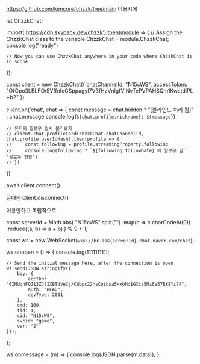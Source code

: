 ---
---

https://github.com/kimcore/chzzk/tree/main 이용시에

let ChzzkChat;

import('https://cdn.skypack.dev/chzzk').then(module => {
    // Assign the ChzzkChat class to the variable
    ChzzkChat = module.ChzzkChat;
    console.log("ready")

    // Now you can use ChzzkChat anywhere in your code where ChzzkChat is in scope
});

const client = new ChzzkChat({
    chatChannelId: "N15cWS",
    accessToken: "OfCpo3LBLFO/5VffnIeGSppagyl7V3fHzVnlgfVINvTePVPAHSQm1KwctdlPL+b2"
})

client.on('chat', chat => {
    const message = chat.hidden ? "[블라인드 처리 됨]" : chat.message
    console.log(`${chat.profile.nickname}: ${message}`)

    // 유저의 팔로우 일시 불러오기
    // client.chat.profileCard(chzzkChat.chatChannelId, chat.profile.userIdHash).then(profile => {
    //     const following = profile.streamingProperty.following
    //     console.log(following ? `${following.followDate} 에 팔로우 함` : "팔로우 안함")
    // })
})

await client.connect()

끌때는 client.disconnect()


이용안하고 독립적으로

const serverId = Math.abs(
    "N15cWS".split("")
        .map(c => c.charCodeAt(0))
        .reduce((a, b) => a + b)
) % 9 + 1;

const ws = new WebSocket(`wss://kr-ss${serverId}.chat.naver.com/chat`);

ws.onopen = () => {
    console.log(111111111);

    // Send the initial message here, after the connection is open
    ws.send(JSON.stringify({
        bdy: {
            accTkn: "6IMUqnFQJ13ZJlIXBTdVeCj/CWppc22hsCoibsa5HxbNd1GXcz5Mz6a57EX8Yi74",
            auth: "READ",
            devType: 2001
        },
        cmd: 100,
        tid: 1,
        cid: "N15cWS",
        svcid: "game",
        ver: "2"
    }));
};

ws.onmessage = (m) => { console.log(JSON.parse(m.data)); };
